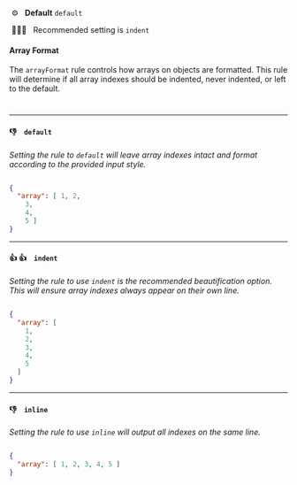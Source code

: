 &nbsp;⚙️&nbsp;&nbsp;&nbsp;**Default** `default`

&nbsp;💁🏽‍♀️&nbsp;&nbsp;&nbsp;Recommended setting is `indent`

#### Array Format

The `arrayFormat` rule controls how arrays on objects are formatted. This rule will determine if all array indexes should be indented, never indented, or left to the default.

#

---


#### 👎 &nbsp;&nbsp; `default`

_Setting the rule to `default` will leave array indexes intact and format according to the provided input style._

```json

{
  "array": [ 1, 2,
    3,
    4,
    5 ]
}


```

---

#### 👍 👍 &nbsp;&nbsp; `indent`

_Setting the rule to use `indent` is the recommended beautification option. This will ensure array indexes always appear on their own line._

```json

{
  "array": [
    1,
    2,
    3,
    4,
    5
  ]
}


```

---

#### 👎 &nbsp;&nbsp; `inline`

_Setting the rule to use `inline` will output all indexes on the same line._

```json

{
  "array": [ 1, 2, 3, 4, 5 ]
}


```
